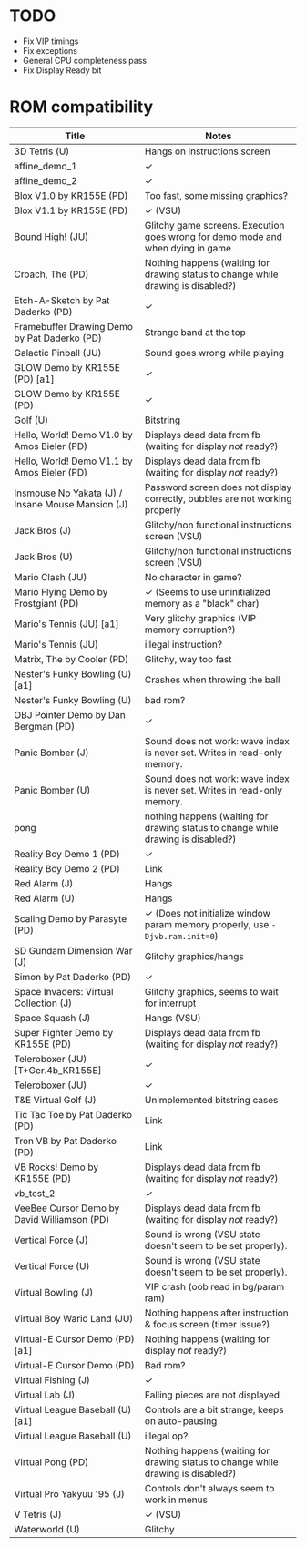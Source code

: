 # TODO

* Fix VIP timings
* Fix exceptions
* General CPU completeness pass
* Fix Display Ready bit

# ROM compatibility

| Title | Notes
| --- | ---
| 3D Tetris (U) | Hangs on instructions screen
| affine_demo_1 | ✓
| affine_demo_2 | ✓
| Blox V1.0 by KR155E (PD) | Too fast, some missing graphics?
| Blox V1.1 by KR155E (PD) | ✓ (VSU)
| Bound High! (JU) | Glitchy game screens. Execution goes wrong for demo mode and when dying in game
| Croach, The (PD) | Nothing happens (waiting for drawing status to change while drawing is disabled?)
| Etch-A-Sketch by Pat Daderko (PD) | ✓
| Framebuffer Drawing Demo by Pat Daderko (PD) | Strange band at the top
| Galactic Pinball (JU) | Sound goes wrong while playing
| GLOW Demo by KR155E (PD) [a1] | ✓
| GLOW Demo by KR155E (PD) | ✓
| Golf (U) | Bitstring
| Hello, World! Demo V1.0 by Amos Bieler (PD) | Displays dead data from fb (waiting for display *not* ready?)
| Hello, World! Demo V1.1 by Amos Bieler (PD) | Displays dead data from fb (waiting for display *not* ready?)
| Insmouse No Yakata (J) / Insane Mouse Mansion (J) | Password screen does not display correctly, bubbles are not working properly
| Jack Bros (J) | Glitchy/non functional instructions screen (VSU)
| Jack Bros (U) | Glitchy/non functional instructions screen (VSU)
| Mario Clash (JU) | No character in game?
| Mario Flying Demo by Frostgiant (PD) | ✓ (Seems to use uninitialized memory as a "black" char)
| Mario's Tennis (JU) [a1] | Very glitchy graphics (VIP memory corruption?)
| Mario's Tennis (JU) | illegal instruction?
| Matrix, The by Cooler (PD) | Glitchy, way too fast
| Nester's Funky Bowling (U) [a1] | Crashes when throwing the ball
| Nester's Funky Bowling (U) | bad rom?
| OBJ Pointer Demo by Dan Bergman (PD) | ✓
| Panic Bomber (J) | Sound does not work: wave index is never set. Writes in read-only memory.
| Panic Bomber (U) | Sound does not work: wave index is never set. Writes in read-only memory.
| pong | nothing happens (waiting for drawing status to change while drawing is disabled?)
| Reality Boy Demo 1 (PD) | ✓
| Reality Boy Demo 2 (PD) | Link
| Red Alarm (J) | Hangs
| Red Alarm (U) | Hangs
| Scaling Demo by Parasyte (PD) | ✓ (Does not initialize window param memory properly, use `-Djvb.ram.init=0`)
| SD Gundam Dimension War (J) | Glitchy graphics/hangs
| Simon by Pat Daderko (PD) | ✓
| Space Invaders: Virtual Collection (J) | Glitchy graphics, seems to wait for interrupt
| Space Squash (J) | Hangs (VSU)
| Super Fighter Demo by KR155E (PD) | Displays dead data from fb (waiting for display *not* ready?)
| Teleroboxer (JU) [T+Ger.4b_KR155E] | ✓
| Teleroboxer (JU) | ✓
| T&E Virtual Golf (J) | Unimplemented bitstring cases
| Tic Tac Toe by Pat Daderko (PD) | Link
| Tron VB by Pat Daderko (PD) | Link
| VB Rocks! Demo by KR155E (PD) | Displays dead data from fb (waiting for display *not* ready?)
| vb_test_2 | ✓
| VeeBee Cursor Demo by David Williamson (PD) | Displays dead data from fb (waiting for display *not* ready?)
| Vertical Force (J) | Sound is wrong (VSU state doesn't seem to be set properly).
| Vertical Force (U) | Sound is wrong (VSU state doesn't seem to be set properly).
| Virtual Bowling (J) | VIP crash (oob read in bg/param ram)
| Virtual Boy Wario Land (JU) | Nothing happens after instruction & focus screen (timer issue?)
| Virtual-E Cursor Demo (PD) [a1] | Nothing happens (waiting for display *not* ready?) 
| Virtual-E Cursor Demo (PD) | Bad rom?
| Virtual Fishing (J) | ✓
| Virtual Lab (J) | Falling pieces are not displayed
| Virtual League Baseball (U) [a1] | Controls are a bit strange, keeps on auto-pausing
| Virtual League Baseball (U) | illegal op?
| Virtual Pong (PD) | Nothing happens (waiting for drawing status to change while drawing is disabled?)
| Virtual Pro Yakyuu '95 (J) | Controls don't always seem to work in menus
| V Tetris (J) | ✓ (VSU)
| Waterworld (U) | Glitchy